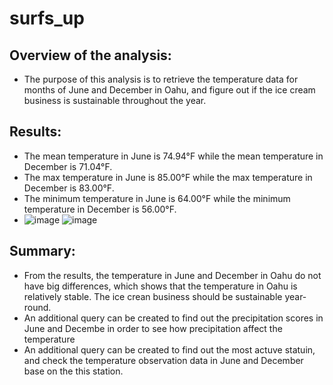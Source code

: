 # surfs_up
## Overview of the analysis:
  - The purpose of this analysis is to retrieve the temperature data for months of June and December in Oahu, and figure out if the ice cream business is sustainable throughout the year.
## Results:
  - The mean temperature in June is 74.94°F while the mean temperature in December is 71.04°F.
  - The max temperature in June is 85.00°F while the max temperature in December is 83.00°F.
  - The minimum temperature in June is 64.00°F while the minimum temperature in December is 56.00°F.
  - ![image](https://user-images.githubusercontent.com/82785321/122162813-ffc44a80-ce28-11eb-967b-e4fd2e771fb2.png)
    ![image](https://user-images.githubusercontent.com/82785321/122162836-0eaafd00-ce29-11eb-92fb-45f222e0acb4.png)
## Summary:
  - From the results, the temperature in June and December in Oahu do not have big differences, which shows that the temperature in Oahu is relatively stable. The ice crean business should be sustainable year-round.
  - An additional query can be created to find out the precipitation scores in June and Decembe in order to see how precipitation affect the temperature
  - An additional query can be created to find out the most actuve statuin, and check the temperature observation data in June and December base on the this station.
